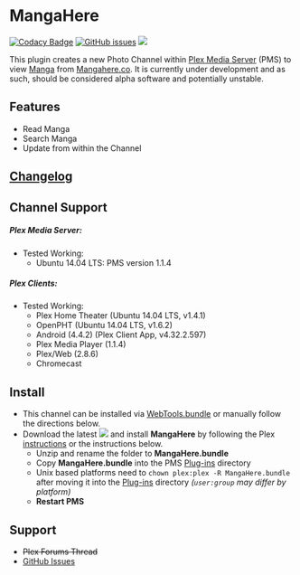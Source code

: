 MangaHere
===========

[![Codacy Badge](https://api.codacy.com/project/badge/Grade/c94a56ddb7a24cfc97e4763d3972103b)](https://www.codacy.com/app/twoure/Mangahere-bundle?utm_source=github.com&amp;utm_medium=referral&amp;utm_content=Twoure/Mangahere.bundle&amp;utm_campaign=Badge_Grade) [![GitHub issues](https://img.shields.io/github/issues/Twoure/MangaHere.bundle.svg?style=flat)](https://github.com/Twoure/MangaHere.bundle/issues) [![](https://img.shields.io/github/release/Twoure/MangaHere.bundle.svg?style=flat)](https://github.com/Twoure/MangaHere.bundle/releases)

This plugin creates a new Photo Channel within [Plex Media Server](https://plex.tv/) (PMS) to view [Manga](https://en.wikipedia.org/wiki/Manga) from [Mangahere.co](http://www.mangahere.co/).  It is currently under development and as such, should be considered alpha software and potentially unstable.

## Features

- Read Manga
- Search Manga
- Update from within the Channel

## [Changelog](Changelog.md#changelog)

## Channel Support

##### Plex Media Server:
- Tested Working:
  - Ubuntu 14.04 LTS: PMS version 1.1.4

##### Plex Clients:
- Tested Working:
  - Plex Home Theater (Ubuntu 14.04 LTS, v1.4.1)
  - OpenPHT (Ubuntu 14.04 LTS, v1.6.2)
  - Android (4.4.2) (Plex Client App, v4.32.2.597)
  - Plex Media Player (1.1.4)
  - Plex/Web (2.8.6)
  - Chromecast

## Install

- This channel can be installed via [WebTools.bundle](https://github.com/dagalufh/WebTools.bundle) or manually follow the directions below.
- Download the latest [![](https://img.shields.io/github/release/Twoure/MangaHere.bundle.svg?style=flat)](https://github.com/Twoure/MangaHere.bundle/releases) and install **MangaHere** by following the Plex [instructions](https://support.plex.tv/hc/en-us/articles/201187656-How-do-I-manually-install-a-channel-) or the instructions below.
  - Unzip and rename the folder to **MangaHere.bundle**
  - Copy **MangaHere.bundle** into the PMS [Plug-ins](https://support.plex.tv/hc/en-us/articles/201106098-How-do-I-find-the-Plug-Ins-folder-) directory
  - Unix based platforms need to `chown plex:plex -R MangaHere.bundle` after moving it into the [Plug-ins](https://support.plex.tv/hc/en-us/articles/201106098-How-do-I-find-the-Plug-Ins-folder-) directory _(`user:group` may differ by platform)_
  - **Restart PMS**

## Support

- ~~Plex Forums Thread~~
- [GitHub Issues](https://github.com/Twoure/MangaHere.bundle/issues)
